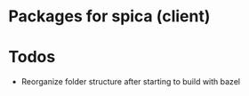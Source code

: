 # Packages for spica (client)

# Todos

- Reorganize folder structure after starting to build with bazel
